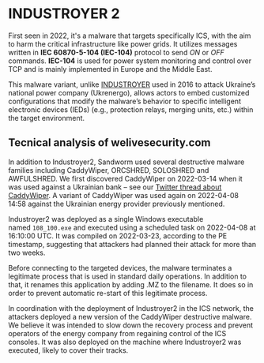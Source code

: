 # INDUSTROYER 2

First seen in 2022, it's a malware that targets specifically ICS, with the aim to harm the critical infrastructure like power grids. It utilizes messages written in **IEC 60870-5-104 (IEC-104)** protocol to send *ON* or *OFF* commands. **IEC-104** is used for power system monitoring and control over TCP and is mainly implemented in Europe and the Middle East.

This malware variant, unlike [INDUSTROYER](https://cyberlaw.ccdcoe.org/wiki/Industroyer_%E2%80%93_Crash_Override_(2016)) used in 2016 to attack Ukraine’s national power company (Ukrenergo), allows actors to embed customized configurations that modify the malware’s behavior to specific intelligent electronic devices (IEDs) (e.g., protection relays, merging units, etc.) within the target environment.

## Tecnical analysis of welivesecurity.com

In addition to Industroyer2, Sandworm used several destructive malware families including CaddyWiper, ORCSHRED, SOLOSHRED and AWFULSHRED. We first discovered CaddyWiper on 2022-03-14 when it was used against a Ukrainian bank – see our [Twitter thread about CaddyWiper](https://twitter.com/ESETresearch/status/1503436420886712321). A variant of CaddyWiper was used again on 2022-04-08 14:58 against the Ukrainian energy provider previously mentioned.

Industroyer2 was deployed as a single Windows executable named `108_100.exe` and executed using a scheduled task on 2022-04-08 at 16:10:00 UTC. It was compiled on 2022-03-23, according to the PE timestamp, suggesting that attackers had planned their attack for more than two weeks.

Before connecting to the targeted devices, the malware terminates a legitimate process that is used in standard daily operations. In addition to that, it renames this application by adding .MZ to the filename. It does so in order to prevent automatic re-start of this legitimate process.

In coordination with the deployment of Industroyer2 in the ICS network, the attackers deployed a new version of the CaddyWiper destructive malware. We believe it was intended to slow down the recovery process and prevent operators of the energy company from regaining control of the ICS consoles. It was also deployed on the machine where Industroyer2 was executed, likely to cover their tracks.


